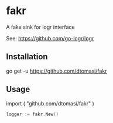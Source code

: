 # fakr
A fake sink for logr interface

See: https://github.com/go-logr/logr

## Installation

  go get -u https://github.com/dtomasi/fakr
  
## Usage

import (
  "github.com/dtomasi/fakr"
)

```go
logger := fakr.New()
```
